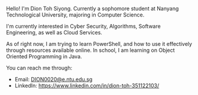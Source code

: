 Hello! I'm Dion Toh Siyong. 
Currently a sophomore student at Nanyang Technological University, majoring in Computer Science.

I'm currently interested in Cyber Security, Algorithms, Software Engineering, as well as Cloud Services.

As of right now, I am trying to learn PowerShell, and how to use it effectively through resources available online. 
In school, I am learning on Object Oriented Programming in Java.

You can reach me through: 
- Email: DION0020@e.ntu.edu.sg
- LinkedIn: https://www.linkedin.com/in/dion-toh-351122103/

